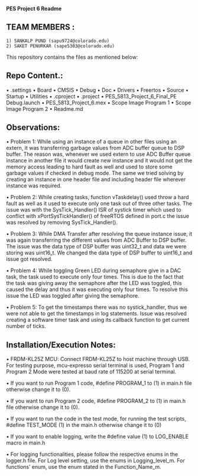 
**PES Project 6 Readme** 


## TEAM MEMBERS :      
	1) SANKALP PUND (sapu9724@colorado.edu) 
	2) SAKET PENURKAR (sape5303@colorado.edu) 

This repository contains the files as mentioned below: 

## Repo Content.:
•	.settings
•	Board
•	CMSIS
•	Debug
•	Doc
•	Drivers
•	Freertos
•	Source
•	Startup
•	Utilities
•	.cproject
•	.project
•	PES_5813_Project_6_Final_PE Debug.launch
•	PES_5813_Project_6.mex
•	Scope Image Program 1
•	Scope Image Program 2
•	Readme.md

## Observations:

•	Problem 1: While using an instance of a queue in other files using an extern, it was transferring garbage values from ADC buffer queue to DSP buffer. The reason was, whenever we used extern to use ADC Buffer queue instance in another file it would create new instance and it would not get the memory access leading to hard fault as well and used to store some garbage values if checked in debug mode. The same we tried solving by creating an instance in one header file and including header file wherever instance was required. 

•	Problem 2: While creating tasks, function vTaskdelay() used throw a hard fault as well as it used to execute only one task out of three other tasks. The issue was with the SysTick_Handler() ISR of systick timer which used to conflict with xPortSysTickHandler() of freeRTOS defined in port.c the issue was resolved by removing SysTick_Handler(). 

•	Problem 3: While DMA Transfer after resolving the queue instance issue, it was again transferring the different values from ADC Buffer to DSP buffer. The issue was the data type of DSP buffer was uint32_t and data we were storing was uint16_t. We changed the data type of DSP buffer to uint16_t and issue got resolved.

•	Problem 4: While toggling Green LED during semaphore give in a  DAC task, the task used to execute only four times. This is due to the fact that the task was giving away the semaphore after the LED was toggled, this caused the delay and thus it was executing only four times. To resolve this issue the LED was toggled after giving the semaphore.

•	Problem 5: To get the timestamps there was no systick_handler, thus we were not able to get the timestamps in log statements. Issue was resolved creating a software timer task and using its callback function to get current number of ticks. 

## Installation/Execution Notes:

•	FRDM-KL25Z MCU: Connect FRDM-KL25Z to host machine through USB. For testing purpose,
mcu-expresso serial terminal is used, Program 1 and Program 2 Mode were tested at baud rate of 115200 at serial terminal.

•	If you want to run Program 1 code, #define PROGRAM_1 to (1) in main.h file otherwise change it to (0).


•	If you want to run Program 2 code, #define PROGRAM_2 to (1) in main.h file otherwise change it to (0).

•	If you want to run the code in the test mode, for running the test scripts, #define TEST_MODE (1) in the main.h otherwise change it to (0)

•	If you want to enable logging, write the #define value (1) to LOG_ENABLE macro in main.h

•	For logging functionalities, please follow the respective enums in the logger.h file. For Log level setting, use the enums in Logging_level_m. For functions’ enum, use the enum stated in the Function_Name_m.





